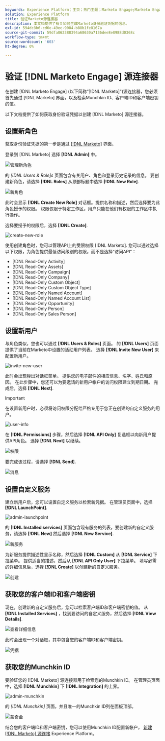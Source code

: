 ```yaml
---
keywords: Experience Platform；主页；热门主题；Marketo Engage;Marketo Engage;Marketo
solution: Experience Platform
title: 验证Marketo源连接器
description: 本文档提供了有关如何生成Marketo身份验证凭据的信息。
exl-id: 594dc8b6-cd6e-49ec-9084-b88b1fe8167a
source-git-commit: 59dfa862388394a68630a7136dee8e8988d0368c
workflow-type: tm+mt
source-wordcount: '603'
ht-degree: 0%

---
```


# 验证 [!DNL Marketo Engage] 源连接器

在创建 [!DNL Marketo Engage] (以下简称“[!DNL Marketo]&quot;)源连接器，您必须首先通过 [!DNL Marketo] 界面，以及检索Munchkin ID、客户端ID和客户端密钥的值。

以下文档提供了如何获取身份验证凭据以创建 [!DNL Marketo] 源连接器。

## 设置新角色

获取身份验证凭据的第一步是通过 [[!DNL Marketo]](https://app-sjint.marketo.com/#MM0A1) 界面。

登录到 [!DNL Marketo] 选择 **[!DNL Admin]** 中。

![管理新角色](../images/marketo/home.png)

的 *[!DNL Users & Role]s* 页面包含有关用户、角色和登录历史记录的信息。 要创建新角色，请选择 **[!DNL Roles]** 从顶部标题中选择 **[!DNL New Role]**.

![新角色](../images/marketo/new-role.png)

此时会显示 **[!DNL Create New Role]** 对话框。提供名称和描述，然后选择要为此角色授予的权限。 权限仅限于特定工作区，用户只能在他们有权限的工作区中执行操作。

选择要授予的权限后，选择 **[!DNL Create]**.

![create-new-role](../images/marketo/create-new-role.png)

使用创建角色时，您可以管理API上的受限权限 [!DNL Marketo]. 您可以通过选择以下权限，为角色提供最低访问级别的权限，而不是选择“访问API”：

* [!DNL Read-Only Activity]
* [!DNL Read-Only Assets]
* [!DNL Read-Only Campaign]
* [!DNL Read-Only Company]
* [!DNL Read-Only Custom Object]
* [!DNL Read-Only Custom Object Type]
* [!DNL Read-Only Named Account]
* [!DNL Read-Only Named Account List]
* [!DNL Read-Only Opportunity]
* [!DNL Read-Only Person]
* [!DNL Read-Only Sales Person]

## 设置新用户

与角色类似，您也可以通过 **[!DNL Users & Roles]** 页面。 的 **[!DNL Users]** 页面提供了当前在Marketo中设置的活动用户列表。 选择 **[!DNL Invite New User]** 来配置新用户。

![invite-new-user](../images/marketo/invite-new-user.png)

此时会出现弹出对话框菜单。 提供您的电子邮件的相应信息、名字、姓氏和原因。 在此步骤中，您还可以为要邀请的新用户帐户的访问权限建立到期日期。 完成后，选择 **[!DNL Next]**.

>[!IMPORTANT]
>
>在设置新用户时，必须将访问权限分配给严格专用于您正在创建的自定义服务的用户。

![user-info](../images/marketo/new-user-info.png)

在 **[!DNL Permissions]** 步骤，然后选择 **[!DNL API Only]** 复选框以向新用户提供API角色。 选择 **[!DNL Next]** 以继续。

![权限](../images/marketo/permissions.png)

要完成该过程，请选择 **[!DNL Send]**.

![消息](../images/marketo/message.png)

## 设置自定义服务

建立新用户后，您可以设置自定义服务以检索新凭据。 在管理员页面中，选择 **[!DNL LaunchPoint]**.

![admin-launchpoint](../images/marketo/admin-launchpoint.png)

的 **[!DNL Installed services]** 页面包含现有服务的列表，要创建新的自定义服务，请选择 **[!DNL New]** 然后选择 **[!DNL New Service]**.

![新服务](../images/marketo/new-service.png)

为新服务提供描述性显示名称，然后选择 **[!DNL Custom]** 从 **[!DNL Service]** 下拉菜单。 提供适当的描述，然后从 **[!DNL API Only User]** 下拉菜单。 填写必需的详细信息后，选择 **[!DNL Create]** 以创建新的自定义服务。

![创建](../images/marketo/create.png)

## 获取您的客户端ID和客户端密钥

现在，创建新的自定义服务后，您可以检索客户端ID和客户端密钥的值。 从 **[!DNL Installed Services]** ，找到要访问的自定义服务，然后选择 **[!DNL View Details]**.

![查看详细信息](../images/marketo/view-details.png)

此时会出现一个对话框，其中包含您的客户端ID和客户端密钥。

![凭据](../images/marketo/credentials.png)

## 获取您的Munchkin ID

要验证您的 [!DNL Marketo] 源连接器用于检索您的Munchkin ID。 在管理员页面中，选择 **[!DNL Munchkin]** 下 **[!DNL Integration]** 的上界。

![admin-munchkin](../images/marketo/admin-munchkin.png)

的 *[!DNL Munchkin]* 页面，并且唯一的Munchkin ID列在面板顶部。

![蒙奇金](../images/marketo/munchkin-id.png)

结合您的客户端ID和客户端密钥，您可以使用Munchkin ID配置新帐户， [新建 [!DNL Marketo] 源连接](../../../tutorials/ui/create/adobe-applications/marketo.md) Experience Platform。
